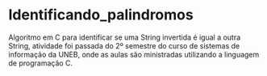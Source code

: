 # Identificando_palindromos
Algoritmo em C para identificar se uma String invertida é igual a outra String, atividade foi passada do 2º semestre do 
curso de sistemas de informação da UNEB, onde as aulas são ministradas utilizando a linguagem de programação C.
